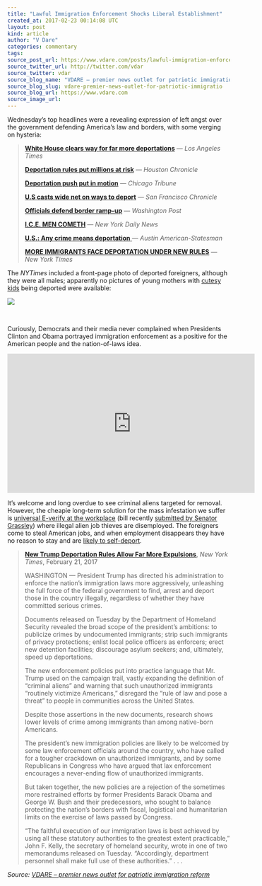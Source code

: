 ```yaml
---
title: "Lawful Immigration Enforcement Shocks Liberal Establishment"
created_at: 2017-02-23 00:14:08 UTC
layout: post
kind: article
author: "V Dare"
categories: commentary
tags: 
source_post_url: https://www.vdare.com/posts/lawful-immigration-enforcement-shocks-liberal-establishment
source_twitter_url: http://twitter.com/vdar
source_twitter: vdar
source_blog_name: "VDARE – premier news outlet for patriotic immigration reform"
source_blog_slug: vdare-premier-news-outlet-for-patriotic-immigratio
source_blog_url: https://www.vdare.com
source_image_url: 
---
```

<div class="pf-content"><p>Wednesday’s top headlines were a revealing expression of left angst over the government defending America’s law and borders, with some verging on hysteria:</p>
<blockquote><p><a href="http://www.latimes.com/politics/la-na-pol-trump-immigration-enforcement-20170221-story.html"><b>White House clears way for far more deportations</b></a> — <em>Los Angeles Times</em></p>
<p><a href="http://www.houstonchronicle.com/news/houston-texas/houston/article/Trump-administration-releases-mass-deportation-10949322.php"><b>Deportation rules put millions at risk</b></a> — <em>Houston Chronicle</em></p>
<p><a href="https://www.pressreader.com/usa/chicago-tribune/20170222/281487866118274"><b>Deportation push put in motion</b></a> — <em>Chicago Tribune</em></p>
<p><a href="https://www.pressreader.com/usa/san-francisco-chronicle-late-edition/20170222/281509340954771"><b>U.S casts wide net on ways to deport</b></a> — <em>San Francisco Chronicle</em></p>
<p><a href="https://www.washingtonpost.com/politics/trump-pledges-to-start-work-on-border-wall-within-months/2017/01/25/dddae6ee-e31e-11e6-ba11-63c4b4fb5a63_story.html"><b>Officials defend border ramp-up</b></a> — <em>Washington Post</em></p>
<p><a href="https://www.pressreader.com/usa/new-york-daily-news/20170222/281479276183520"><b>I.C.E. MEN COMETH</b></a> — <em>New York Daily News</em></p>
<p><a href="https://www.pressreader.com/usa/austin-american-statesman/20170222/281479276183564"><b>U.S.: Any crime means deportation</b> </a>— <em>Austin American-Statesman</em></p>
<p><a href="https://www.nytimes.com/2017/02/21/us/politics/dhs-immigration-trump.html"><b>MORE IMMIGRANTS FACE DEPORTATION UNDER NEW RULES</b></a> — <em>New York Times</em></p></blockquote>
<p>The <em>NYTimes</em> included a front-page photo of deported foreigners, although they were all males; apparently no pictures of young mothers with <a href="http://www.limitstogrowth.org/articles/2012/08/26/illegal-alien-kiddie-sob-story-outbreak-just-in-time-for-republican-conclave/">cutesy kids</a> being deported were available:</p>
<p><img src="http://www.limitstogrowth.org/ltg-uploads/2017/02/GuatemalaDeportedIllegalsArrive-nytFPfeb22-2017.png" /></p>
<p>&nbsp;</p>
<p>Curiously, Democrats and their media never complained when Presidents Clinton and Obama portrayed immigration enforcement as a positive for the American people and the nation-of-laws idea.</p>
<p><iframe src="https://www.youtube.com/embed/oYb8z1a-ryk" width="560" height="315" frameborder="0" allowfullscreen="allowfullscreen"></iframe></p><!-- TAG START { player: "7518-804336-VDare - Outstream - Rev", owner: "ONE Video by AOL", for: "ONE Video by AOL" - BEINJS } --><div id="57966237cc52c74a5e1363c4" class="vdb_player vdb_57966237cc52c74a5e1363c456bcd17ce4b018167fea5539">    <script type="text/javascript" src="//delivery.vidible.tv/jsonp/pid=57966237cc52c74a5e1363c4/56bcd17ce4b018167fea5539_bein.js"></script></div><!-- TAG END { date: 07/25/16 } -->
<p>It’s welcome and long overdue to see criminal aliens targeted for removal. However, the cheapie long-term solution for the mass infestation we suffer is <a href="http://dailycaller.com/2017/01/24/e-verify-use-may-soon-be-required-of-all-employers/">universal E-verify at the workplace</a> (bill recently <a href="http://www.grassley.senate.gov/news/news-releases/grassley-e-verify-bill-promotes-accountability-employers">submitted by Senator Grassley</a>) where illegal alien job thieves are disemployed. The foreigners come to steal American jobs, and when employment disappears they have no reason to stay and are <a href="http://www.limitstogrowth.org/articles/2016/04/24/self-deporting-mexican-finds-success-at-home/">likely to self-deport</a>.</p>
<blockquote><p><a href="https://www.nytimes.com/2017/02/21/us/politics/dhs-immigration-trump.html"><b>New Trump Deportation Rules Allow Far More Expulsions</b></a>, <em>New York Times</em>, February 21, 2017</p>
<p>WASHINGTON — President Trump has directed his administration to enforce the nation’s immigration laws more aggressively, unleashing the full force of the federal government to find, arrest and deport those in the country illegally, regardless of whether they have committed serious crimes.</p>
<p>Documents released on Tuesday by the Department of Homeland Security revealed the broad scope of the president’s ambitions: to publicize crimes by undocumented immigrants; strip such immigrants of privacy protections; enlist local police officers as enforcers; erect new detention facilities; discourage asylum seekers; and, ultimately, speed up deportations.</p>
<p>The new enforcement policies put into practice language that Mr. Trump used on the campaign trail, vastly expanding the definition of “criminal aliens” and warning that such unauthorized immigrants “routinely victimize Americans,” disregard the “rule of law and pose a threat” to people in communities across the United States.<span id="more-14778"></span></p>
<p>Despite those assertions in the new documents, research shows lower levels of crime among immigrants than among native-born Americans.</p>
<p>The president’s new immigration policies are likely to be welcomed by some law enforcement officials around the country, who have called for a tougher crackdown on unauthorized immigrants, and by some Republicans in Congress who have argued that lax enforcement encourages a never-ending flow of unauthorized immigrants.</p>
<p>But taken together, the new policies are a rejection of the sometimes more restrained efforts by former Presidents Barack Obama and George W. Bush and their predecessors, who sought to balance protecting the nation’s borders with fiscal, logistical and humanitarian limits on the exercise of laws passed by Congress.</p>
<p>“The faithful execution of our immigration laws is best achieved by using all these statutory authorities to the greatest extent practicable,” John F. Kelly, the secretary of homeland security, wrote in one of two memorandums released on Tuesday. “Accordingly, department personnel shall make full use of these authorities.” . . .</p></blockquote>
</div><div class="">
    <i>Source: <a href="https://www.vdare.com">VDARE – premier news outlet for patriotic immigration reform</a></i>
</div>
